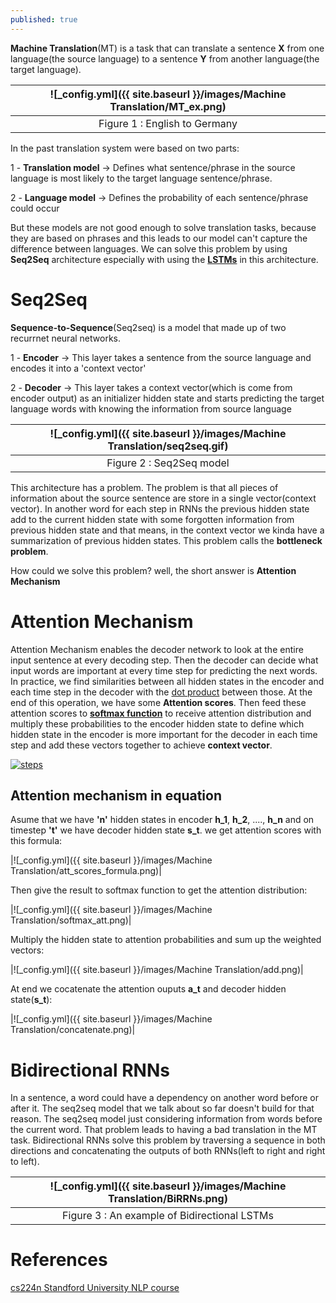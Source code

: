 ```yaml
---
published: true
---
```

**Machine Translation**(MT) is a task that can translate a sentence **X** from one language(the source language) to a sentence **Y** from another language(the target language).

|![_config.yml]({{ site.baseurl }}/images/Machine Translation/MT_ex.png)|
|:--:| 
| Figure 1 : English to Germany|

In the past translation system were based on two parts:

1 - **Translation model** -> Defines what sentence/phrase in the source language is most likely to the target language sentence/phrase.

2 - **Language model** -> Defines the probability of each sentence/phrase could occur

But these models are not good enough to solve translation tasks, because they are based on phrases and this leads to our model can't capture the difference between languages.
We can solve this problem by using **Seq2Seq** architecture especially with using the [**LSTMs**](https://manishemirani.github.io/Long-Short-Term-Memory/) in this 
architecture.

# Seq2Seq

**Sequence-to-Sequence**(Seq2seq) is a model that made up of two recurrnet neural networks.

1 - **Encoder** -> This layer takes a sentence from the source language and encodes it into a 'context vector'

2 - **Decoder** -> This layer takes a context vector(which is come from encoder output) as an initializer hidden state and starts predicting the target language words with knowing the information from source language

|![_config.yml]({{ site.baseurl }}/images/Machine Translation/seq2seq.gif)|
|:--:| 
| Figure 2 : Seq2Seq model|

This architecture has a problem. The problem is that all pieces of information about the source sentence are store in a single vector(context vector). In another word for each step in RNNs the previous hidden state add to the current hidden state with some forgotten information from previous hidden state and that means, in the context vector we kinda have a summarization of previous hidden states. This problem calls the **bottleneck problem**.

How could we solve this problem? well, the short answer is **Attention Mechanism**

# Attention Mechanism

Attention Mechanism enables the decoder network to look at the entire input sentence at every decoding step. Then the decoder can decide what input words are important at every time step for predicting the next words.
In practice, we find similarities between all hidden states in the encoder and each time step in the decoder with the [dot product](https://en.wikipedia.org/wiki/Dot_product) between those. At the end of this operation, we have some **Attention scores**. Then feed these attention scores to **[softmax function](https://en.wikipedia.org/wiki/Softmax_function)** to receive attention distribution and multiply these probabilities to the encoder hidden state to define which hidden state in the encoder is more important for the decoder in each time step and add these vectors together to achieve **context vector**.

[![steps](https://res.cloudinary.com/marcomontalbano/image/upload/v1629983536/video_to_markdown/images/video--a23b083158c1d21b3d4d045f1e0d92e5-c05b58ac6eb4c4700831b2b3070cd403.jpg)](https://jalammar.github.io/images/attention_process.mp4 "steps")

## Attention mechanism in equation

Asume that we have **'n'** hidden states in encoder **h_1**, **h_2**, ...., **h_n** and on timestep **'t'** we have decoder hidden state **s_t**. we get attention scores with this formula:

|![_config.yml]({{ site.baseurl }}/images/Machine Translation/att_scores_formula.png)|

Then give the result to softmax function to get the attention distribution:

|![_config.yml]({{ site.baseurl }}/images/Machine Translation/softmax_att.png)|

Multiply the hidden state to attention probabilities and sum up the weighted vectors:

|![_config.yml]({{ site.baseurl }}/images/Machine Translation/add.png)|

At end we cocatenate the attention ouputs **a_t** and decoder hidden state(**s_t**):

|![_config.yml]({{ site.baseurl }}/images/Machine Translation/concatenate.png)|

# Bidirectional RNNs

In a sentence, a word could have a dependency on another word before or after it. The seq2seq model that we talk about so far doesn't build for that reason.
The seq2seq model just considering information from words before the current word. That problem leads to having a bad translation in the MT task. Bidirectional RNNs solve this problem by traversing a sequence in both directions and concatenating the outputs of both RNNs(left to right and right to left).

|![_config.yml]({{ site.baseurl }}/images/Machine Translation/BiRRNs.png)|
|:--:| 
| Figure 3 : An example of Bidirectional LSTMs|


# References

[cs224n Standford University NLP course](https://web.stanford.edu/class/archive/cs/cs224n/cs224n.1194/index.html)